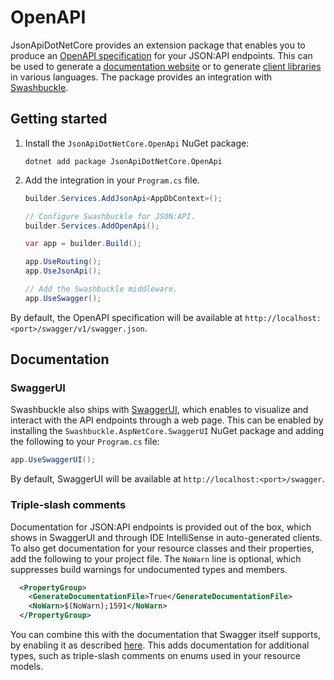 # OpenAPI

JsonApiDotNetCore provides an extension package that enables you to produce an [OpenAPI specification](https://swagger.io/specification/) for your JSON:API endpoints.
This can be used to generate a [documentation website](https://swagger.io/tools/swagger-ui/) or to generate [client libraries](https://openapi-generator.tech/docs/generators/) in various languages.
The package provides an integration with [Swashbuckle](https://github.com/domaindrivendev/Swashbuckle.AspNetCore).


## Getting started

1.  Install the `JsonApiDotNetCore.OpenApi` NuGet package:

    ```
    dotnet add package JsonApiDotNetCore.OpenApi
    ```

2.  Add the integration in your `Program.cs` file.

    ```c#
    builder.Services.AddJsonApi<AppDbContext>();

    // Configure Swashbuckle for JSON:API.
    builder.Services.AddOpenApi();

    var app = builder.Build();

    app.UseRouting();
    app.UseJsonApi();

    // Add the Swashbuckle middleware.
    app.UseSwagger();
    ```

By default, the OpenAPI specification will be available at `http://localhost:<port>/swagger/v1/swagger.json`.

## Documentation

### SwaggerUI

Swashbuckle also ships with [SwaggerUI](https://swagger.io/tools/swagger-ui/), which enables to visualize and interact with the API endpoints through a web page.
This can be enabled by installing the `Swashbuckle.AspNetCore.SwaggerUI` NuGet package and adding the following to your `Program.cs` file:

```c#
app.UseSwaggerUI();
```

By default, SwaggerUI will be available at `http://localhost:<port>/swagger`.

### Triple-slash comments

Documentation for JSON:API endpoints is provided out of the box, which shows in SwaggerUI and through IDE IntelliSense in auto-generated clients.
To also get documentation for your resource classes and their properties, add the following to your project file.
The `NoWarn` line is optional, which suppresses build warnings for undocumented types and members.

```xml
  <PropertyGroup>
    <GenerateDocumentationFile>True</GenerateDocumentationFile>
    <NoWarn>$(NoWarn);1591</NoWarn>
  </PropertyGroup>
```

You can combine this with the documentation that Swagger itself supports, by enabling it as described [here](https://github.com/domaindrivendev/Swashbuckle.AspNetCore#include-descriptions-from-xml-comments).
This adds documentation for additional types, such as triple-slash comments on enums used in your resource models.
